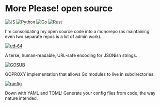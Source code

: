 # More Please! open source

[![JS](https://github.com/more-please/more-stuff/actions/workflows/js.yml/badge.svg)](https://github.com/more-please/more-stuff/actions/workflows/js.yml)
[![Python](https://github.com/more-please/more-stuff/actions/workflows/py.yml/badge.svg)](https://github.com/more-please/more-stuff/actions/workflows/py.yml)
[![Go](https://github.com/more-please/more-stuff/actions/workflows/go.yml/badge.svg)](https://github.com/more-please/more-stuff/actions/workflows/go.yml)
[![Rust](https://github.com/more-please/more-stuff/actions/workflows/rust.yml/badge.svg)](https://github.com/more-please/more-stuff/actions/workflows/rust.yml)

I'm consolidating my open source code into a monorepo (as maintaining even two separate repos is a lot of admin work).

[![utf-64](https://raw.githubusercontent.com/more-please/more-stuff/main/utf64/utf64.svg)](utf64#readme)

A terse, human-readable, URL-safe encoding for JSONish strings.

[![GOSUB](https://raw.githubusercontent.com/more-please/more-stuff/main/gosub/gosub.svg)](gosub#readme)

GOPROXY implementation that allows Go modules to live in subdirectories.

[![runfig](https://raw.githubusercontent.com/more-please/more-stuff/main/runfig/runfig.svg)](runfig#readme)

Down with YAML and TOML! Generate your config files from code, the way nature intended.
